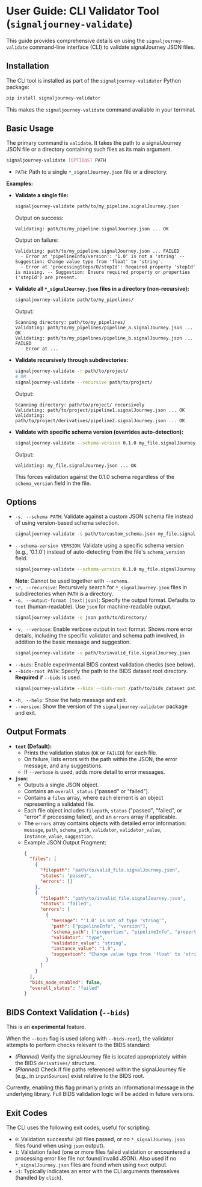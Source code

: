# User Guide: CLI Validator Tool (`signaljourney-validate`)

This guide provides comprehensive details on using the `signaljourney-validate` command-line interface (CLI) to validate signalJourney JSON files.

## Installation

The CLI tool is installed as part of the `signaljourney-validator` Python package:

```bash
pip install signaljourney-validator
```

This makes the `signaljourney-validate` command available in your terminal.

## Basic Usage

The primary command is `validate`. It takes the path to a signalJourney JSON file or a directory containing such files as its main argument.

```bash
signaljourney-validate [OPTIONS] PATH
```

*   `PATH`: Path to a single `*_signalJourney.json` file or a directory.

**Examples:**

*   **Validate a single file:**
    ```bash
    signaljourney-validate path/to/my_pipeline.signalJourney.json
    ```
    Output on success:
    ```
    Validating: path/to/my_pipeline.signalJourney.json ... OK
    ```
    Output on failure:
    ```
    Validating: path/to/my_pipeline.signalJourney.json ... FAILED
      - Error at 'pipelineInfo/version': '1.0' is not a 'string' -- Suggestion: Change value type from 'float' to 'string'.
      - Error at 'processingSteps/0/stepId': Required property 'stepId' is missing. -- Suggestion: Ensure required property or properties ('stepId') are present.
    ```

*   **Validate all `*_signalJourney.json` files in a directory (non-recursive):**
    ```bash
    signaljourney-validate path/to/my_pipelines/
    ```
    Output:
    ```
    Scanning directory: path/to/my_pipelines/
    Validating: path/to/my_pipelines/pipeline_a.signalJourney.json ... OK
    Validating: path/to/my_pipelines/pipeline_b.signalJourney.json ... FAILED
      - Error at ...
    ```

*   **Validate recursively through subdirectories:**
    ```bash
    signaljourney-validate -r path/to/project/
    # OR
    signaljourney-validate --recursive path/to/project/
    ```
    Output:
    ```
    Scanning directory: path/to/project/ recursively
    Validating: path/to/project/pipeline1.signalJourney.json ... OK
    Validating: path/to/project/derivatives/pipeline2.signalJourney.json ... OK
    ```

*   **Validate with specific schema version (overrides auto-detection):**
    ```bash
    signaljourney-validate --schema-version 0.1.0 my_file.signalJourney.json
    ```
    Output:
    ```
    Validating: my_file.signalJourney.json ... OK
    ```
    This forces validation against the 0.1.0 schema regardless of the `schema_version` field in the file.

## Options

*   `-s, --schema PATH`: Validate against a custom JSON schema file instead of using version-based schema selection.
    ```bash
    signaljourney-validate -s path/to/custom_schema.json my_file.signalJourney.json
    ```
*   `--schema-version VERSION`: Validate using a specific schema version (e.g., '0.1.0') instead of auto-detecting from the file's `schema_version` field.
    ```bash
    signaljourney-validate --schema-version 0.1.0 my_file.signalJourney.json
    ```
    **Note**: Cannot be used together with `--schema`.
*   `-r, --recursive`: Recursively search for `*_signalJourney.json` files in subdirectories when `PATH` is a directory.
*   `-o, --output-format [text|json]`: Specify the output format. Defaults to `text` (human-readable). Use `json` for machine-readable output.
    ```bash
    signaljourney-validate -o json path/to/directory/
    ```
*   `-v, --verbose`: Enable verbose output in `text` format. Shows more error details, including the specific validator and schema path involved, in addition to the basic message and suggestion.
    ```bash
    signaljourney-validate -v path/to/invalid_file.signalJourney.json
    ```
*   `--bids`: Enable experimental BIDS context validation checks (see below).
*   `--bids-root PATH`: Specify the path to the BIDS dataset root directory. **Required** if `--bids` is used.
    ```bash
    signaljourney-validate --bids --bids-root /path/to/bids_dataset path/to/bids_dataset/derivatives/...
    ```
*   `-h, --help`: Show the help message and exit.
*   `--version`: Show the version of the `signaljourney-validator` package and exit.

## Output Formats

*   **`text` (Default):**
    *   Prints the validation status (`OK` or `FAILED`) for each file.
    *   On failure, lists errors with the path within the JSON, the error message, and any suggestions.
    *   If `--verbose` is used, adds more detail to error messages.
*   **`json`:**
    *   Outputs a single JSON object.
    *   Contains an `overall_status` ("passed" or "failed").
    *   Contains a `files` array, where each element is an object representing a validated file.
    *   Each file object includes `filepath`, `status` ("passed", "failed", or "error" if processing failed), and an `errors` array if applicable.
    *   The `errors` array contains objects with detailed error information: `message`, `path`, `schema_path`, `validator`, `validator_value`, `instance_value`, `suggestion`.
    *   Example JSON Output Fragment:
        ```json
        {
          "files": [
            {
              "filepath": "path/to/valid_file.signalJourney.json",
              "status": "passed",
              "errors": []
            },
            {
              "filepath": "path/to/invalid_file.signalJourney.json",
              "status": "failed",
              "errors": [
                {
                  "message": "'1.0' is not of type 'string'",
                  "path": ["pipelineInfo", "version"],
                  "schema_path": ["properties", "pipelineInfo", "properties", "version", "type"],
                  "validator": "type",
                  "validator_value": "string",
                  "instance_value": "1.0",
                  "suggestion": "Change value type from 'float' to 'string'."
                }
              ]
            }
          ],
          "bids_mode_enabled": false,
          "overall_status": "failed"
        }
        ```

## BIDS Context Validation (`--bids`)

This is an **experimental** feature.

When the `--bids` flag is used (along with `--bids-root`), the validator attempts to perform checks relevant to the BIDS standard:

*   *(Planned)* Verify the signalJourney file is located appropriately within the BIDS `derivatives/` structure.
*   *(Planned)* Check if file paths referenced within the signalJourney file (e.g., in `inputSources`) exist relative to the BIDS root.

Currently, enabling this flag primarily prints an informational message in the underlying library. Full BIDS validation logic will be added in future versions.

## Exit Codes

The CLI uses the following exit codes, useful for scripting:

*   `0`: Validation successful (all files passed, or no `*_signalJourney.json` files found when using `json` output).
*   `1`: Validation failed (one or more files failed validation or encountered a processing error like file not found/invalid JSON). Also used if no `*_signalJourney.json` files are found when using `text` output.
*   `>1`: Typically indicates an error with the CLI arguments themselves (handled by `click`). 